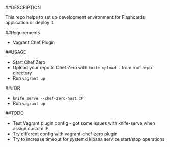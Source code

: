 ##DESCRIPTION

This repo helps to set up development environment for Flashcards application or deploy it.

##Requirements
  - Vagrant Chef Plugin

##USAGE

  - Start Chef Zero 
  - Upload your repo to Chef Zero with `knife upload .` from root repo directory
  - Run `vagrant up`

  ###OR

  - `knife serve --chef-zero-host IP`
  - Run `vagrant up`

##TODO

  - Test Vagrant plugin config - got some issues with knife-serve when assign custom IP
  - Try different config with vagrant-chef-zero plugin
  - Try to increase timeout for systemd kibana service start/stop operations


